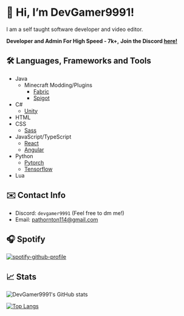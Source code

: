 # 👋 Hi, I’m DevGamer9991!

I am a self taught software developer and video editor.


**Developer and Admin For High Speed - 7k+,**
**Join the Discord [here!](https://discord.gg/highspeed)**

## 🛠️ Languages, Frameworks and Tools
- Java
  - Minecraft Modding/Plugins
    - [Fabric](https://fabricmc.net/)
    - [Spigot](https://www.spigotmc.org/)
- C# 
  - [Unity](https://unity.com/)
- HTML
- CSS 
  - [Sass](https://sass-lang.com/)
- JavaScript/TypeScript
  - [React](https://react.dev/)
  - [Angular](https://angular.io/)
- Python
  - [Pytorch](https://pytorch.org/)
  - [Tensorflow](https://www.tensorflow.org/)
- Lua

## ✉️ Contact Info
- Discord: `devgamer9991` (Feel free to dm me!)
- Email: [pathornton114@gmail.com](mailto:pathornton114@gmail.com)

## 🎧 Spotify

[![spotify-github-profile](https://spotify-github-profile.vercel.app/api/view?uid=7wg6xugd3xrjlb3edu545zucq&cover_image=false&theme=default&show_offline=true&background_color=141414&interchange=true&bar_color=53b14f&bar_color_cover=true)](https://spotify-github-profile.vercel.app/api/view?uid=7wg6xugd3xrjlb3edu545zucq&redirect=true)

## 📈 Stats

![DevGamer9991's GitHub stats](https://github-readme-stats.vercel.app/api?username=devgamer9991&show_icons=true&theme=dark)

[![Top Langs](https://github-readme-stats.vercel.app/api/top-langs/?username=devgamer9991&layout=compact)](https://github.com/DevGamer9991)
